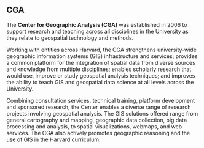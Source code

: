 ## CGA

The **Center for Geographic Analysis (CGA)** was  established in 2006 to support research and teaching across all  disciplines in the University as they relate to geospatial technology  and methods. 

Working with entities across Harvard, the CGA strengthens  university-wide geographic information systems (GIS) infrastructure and  services; provides a common platform for the integration of spatial data from diverse sources and knowledge from multiple disciplines; enables  scholarly research that would use, improve or study geospatial analysis  techniques; and improves the ability to teach GIS and geospatial data  science at all levels across the University. 

Combining consultation services, technical training, platform  development and sponsored research, the Center enables a diverse range  of research projects involving geospatial analysis. The GIS solutions  offered range from general cartography and mapping, geographic data  collection, big data processing and analysis, to spatial visualizations, webmaps, and web services. The CGA also actively promotes geographic  reasoning and the use of GIS in the Harvard curriculum.
